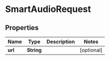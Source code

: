 

# SmartAudioRequest


## Properties

Name | Type | Description | Notes
------------ | ------------- | ------------- | -------------
**url** | **String** |  |  [optional]



